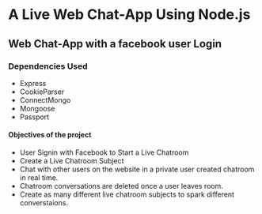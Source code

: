 # A Live Web Chat-App Using Node.js

## Web Chat-App with a facebook user Login

### Dependencies Used

* Express
* CookieParser
* ConnectMongo
* Mongoose
* Passport

#### Objectives of the project

* User Signin with Facebook to Start a Live Chatroom
* Create a Live Chatroom Subject
* Chat with other users on the website in a private user created chatroom in real time. 
* Chatroom conversations are deleted once a user leaves room.
* Create as many different live chatroom subjects to spark different converstaions.

